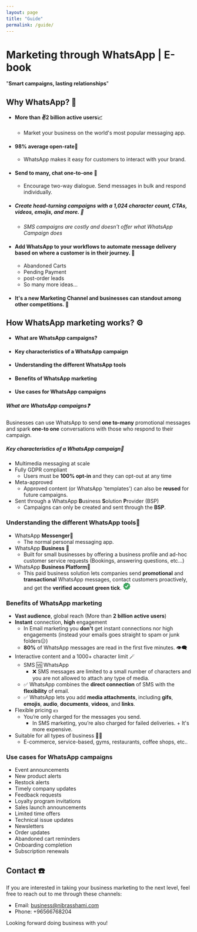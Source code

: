 ```yaml
---
layout: page
title: "Guide"
permalink: /guide/
---
```


# Marketing through WhatsApp | E-book

"**Smart campaigns, lasting relationships**"

## Why WhatsApp? 🤔

-   #### More than **✌2 billion active users**📈
    -   Market your business on the world's most popular messaging app.
-   #### **98% average open-rate**🤳
    -   WhatsApp makes it easy for customers to interact with your brand.
-   #### **Send to many, chat one-to-one** 🫧
    -   Encourage two-way dialogue. Send messages in bulk and respond individually.
-   ##### Create head-turning campaigns with a **1,024 character** count, **CTAs**, **videos**, **emojis**, and more. 👋
    -   _SMS campaigns are costly and doesn't offer what WhatsApp Campaign does_
-   #### Add WhatsApp to your workflows to automate message delivery based on where a customer is in their journey. 🤖
    -   Abandoned Carts
    -   Pending Payment
    -   post-order leads
    -   So many more ideas...
-   #### It's a new Marketing Channel and businesses can standout among other competitions. 🥊

## How WhatsApp marketing works? ⚙️

-   #### What are WhatsApp campaigns?
-   #### Key characteristics of a WhatsApp campaign
-   #### Understanding the different WhatsApp tools
-   #### Benefits of WhatsApp marketing
-   #### Use cases for WhatsApp campaigns

##### What are WhatsApp campaigns❓

Businesses can use WhatsApp to send **one to-many** promotional messages and spark **one-to one** conversations with those who respond to their campaign.

##### Key characteristics of a WhatsApp campaign🔑

-   Multimedia messaging at scale
-   Fully GDPR compliant
    -   Users must be **100% opt-in** and they can opt-out at any time
-   Meta-approved
    -   Approved content (or WhatsApp 'templates') can also be **reused** for future campaigns.
-   Sent through a WhatsApp **B**usiness **S**olution **P**rovider (BSP)
    -   Campaigns can only be created and sent through the **BSP**.

### Understanding the different WhatsApp tools🤔

-   WhatsApp **Messenger**🐣
    -   The normal personal messaging app.
-   WhatsApp **Business** 🐥
    -   Built for small businesses by offering a business profile and ad-hoc customer service requests (Bookings, answering questions, etc...)
-   WhatsApp **Business Platform**🐓
    -   This paid business solution lets companies send **promotional** and **transactional** WhatsApp messages, contact customers proactively, and get the **verified account green tick**. <img src="/assets/verify.gif" width='20' />

### Benefits of WhatsApp marketing

-   **Vast audience**, global reach (More than **2 billion active users**)
-   **Instant** connection, **high** engagement
    -   In Email marketing you **don't** get instant connections nor high engagements (instead your emails goes straight to spam or junk folders😑)
    -   **80%** of WhatsApp messages are read in the first five minutes. 👁️‍🗨️
-   Interactive content and a 1000+ character limit 🪄
    -   SMS 🆚 WhatsApp
        -   ❌ SMS messages are limited to a small number of characters and you are not allowed to attach any type of media.
    -   ✅ WhatsApp combines the **direct connection** of SMS with the **flexibility** of email.
    -   ✅ WhatsApp lets you add **media attachments**, including **gifs**, **emojis**, **audio**, **documents**, **videos**, and **links**.
-   Flexible pricing 💵
    -   You’re only charged for the messages you send.
        -   In SMS marketing, you’re also charged for failed deliveries. + It's more expensive.
-   Suitable for all types of business 👨‍💼
    -   E-commerce, service-based, gyms, restaurants, coffee shops, etc..

### Use cases for WhatsApp campaigns

-   Event announcements
-   New product alerts
-   Restock alerts
-   Timely company updates
-   Feedback requests
-   Loyalty program invitations
-   Sales launch announcements
-   Limited time offers
-   Technical issue updates
-   Newsletters
-   Order updates
-   Abandoned cart reminders
-   Onboarding completion
-   Subscription renewals

## Contact ☎️

If you are interested in taking your business marketing to the next level, feel free to reach out to me through these channels:

-   Email: business@nibrasshami.com
-   Phone: +96566768204

Looking forward doing business with you!

